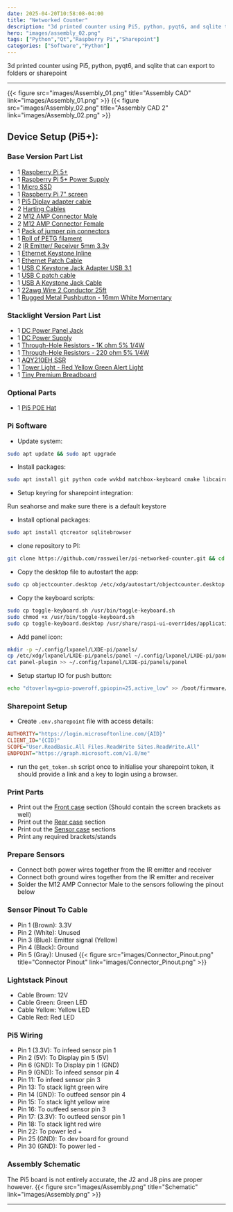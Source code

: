 ```yaml
---
date: 2025-04-20T10:58:08-04:00
title: "Networked Counter"
description: "3d printed counter using Pi5, python, pyqt6, and sqlite that can export to folders or sharepoint"
hero: "images/assembly_02.png"
tags: ["Python","Qt","Raspberry Pi","Sharepoint"]
categories: ["Software","Python"]
---
```


3d printed counter using Pi5, python, pyqt6, and sqlite that can export to folders or sharepoint

<!--more-->

___

{{< figure src="images/Assembly_01.png" title="Assembly CAD" link="images/Assembly_01.png" >}}
{{< figure src="images/Assembly_02.png" title="Assembly CAD 2" link="images/Assembly_02.png" >}}

## Device Setup (Pi5+):

### Base Version Part List
- 1 [Raspberry Pi 5+](https://www.canakit.com/raspberry-pi-5-8gb.html?cid=CAD&src=raspberrypi)
- 1 [Raspberry Pi 5+ Power Supply](https://www.canakit.com/official-raspberry-pi-5-power-supply-27w-usb-c.html?defpid=4863)
- 1 [Micro SSD](https://www.amazon.ca/Samsung-Memory-Adapter-Limited-Warranty/dp/B09FFD6R2B/)
- 1 [Raspberry Pi 7" screen](https://www.canakit.com/raspberry-pi-lcd-display-touchscreen.html)
- 1 [Pi5 Diplay adapter cable](https://www.canakit.com/raspberry-pi-5-display-cable.html)
- 2 [Harting Cables](https://www.digikey.ca/en/products/detail/harting/21350102507010/16669171)
- 2 [M12 AMP Connector Male](https://www.digikey.ca/en/products/detail/te-connectivity-amp-connectors/T4171010005-001/7927449)
- 2 [M12 AMP Connector Female](https://www.digikey.ca/en/products/detail/te-connectivity-amp-connectors/T4171110005-001/7221411)
- 1 [Pack of jumper pin connectors](https://www.amazon.ca/Elegoo-120pcs-Multicolored-Breadboard-arduino/dp/B01EV70C78/)
- 1 [Roll of PETG filament](https://www.prusa3d.com/product/prusament-petg-anthracite-grey-1kg/)
- 2 [IR Emitter/ Receiver 5mm 3.3v](https://www.adafruit.com/product/2168#technical-details)
- 1 [Ethernet Keystone Inline](https://www.amazon.ca/5PACK-CAT6-Keystone-Inline-Coupler-White/dp/B0116T7XMQ/)
- 1 [Ethernet Patch Cable](https://www.amazon.ca/Cat-Ethernet-Cable-0-5ft-Pack/dp/B0CMQG7GS1)
- 1 [USB C Keystone Jack Adapter USB 3.1](https://www.amazon.ca/AAOTOKK-Keystone-Adapter-Type-C-Coupler/dp/B07Z947FRN)
- 1 [USB C patch cable](https://www.amazon.ca/Silkland-Charging-Compatible-MacBook-Samsung/dp/B0CQ4SX256)
- 1 [USB A Keystone Jack Cable](https://www.amazon.ca/Keystone-Haokiang-Adapters-Connector-Cable-20CM/dp/B07JFRLLQF)
- 1 [22awg Wire 2 Conductor 25ft](https://www.digikey.ca/en/products/detail/prysmian/C6348A-46-10/2761061)
- 1 [Rugged Metal Pushbutton - 16mm White Momentary](https://www.adafruit.com/product/558)

### Stacklight Version Part List
- 1 [DC Power Panel Jack](https://www.amazon.ca/DIYhz-Socket-Female-Mounting-Connector/dp/B079D6P26P)
- 1 [DC Power Supply](https://www.amazon.ca/ALITOVE-Adapter-Converter-100-240V-5-5x2-1mm/dp/B01GEA8PQA)
- 1 [Through-Hole Resistors - 1K ohm 5% 1/4W](https://www.adafruit.com/product/4294)
- 1 [Through-Hole Resistors - 220 ohm 5% 1/4W](https://www.adafruit.com/product/2780)
- 1 [AQY210EH SSR](https://www.digikey.ca/en/products/detail/panasonic-electric-works/AQY210EH/513082)
- 1 [Tower Light - Red Yellow Green Alert Light](https://www.adafruit.com/product/2993#technical-details)
- 1 [Tiny Premium Breadboard](https://www.adafruit.com/product/65#description)

### Optional Parts
- 1 [Pi5 POE Hat](https://www.pishop.ca/product/power-over-ethernet-hat-f-for-raspberry-pi-5-cooling-fan-802-3af-at/)

### Pi Software

- Update system:

```bash
sudo apt update && sudo apt upgrade
```

- Install packages:

```bash
sudo apt install git python code wvkbd matchbox-keyboard cmake libcairo2-dev gobject-introspection libgirepository1.0-dev seahorse python3-pyqt6 python3-gpiozero python3-lgpio python3-msal python3-msal-extensions python3-dotenv
```

- Setup keyring for sharepoint integration:

Run seahorse and make sure there is a default keystore

- Install optional packages:

```bash
sudo apt install qtcreator sqlitebrowser
```

- clone repository to PI:

```bash
git clone https://github.com/rassweiler/pi-networked-counter.git && cd pi-networked-counter
```

- Copy the desktop file to autostart the app:

```bash
sudo cp objectcounter.desktop /etc/xdg/autostart/objectcounter.desktop
```

- Copy the keyboard scripts:

```bash
sudo cp toggle-keyboard.sh /usr/bin/toggle-keyboard.sh
sudo chmod +x /usr/bin/toggle-keyboard.sh
sudo cp toggle-keyboard.desktop /usr/share/raspi-ui-overrides/applications/toggle-keyboard.desktop
```

- Add panel icon:

```bash
mkdir -p ~/.config/lxpanel/LXDE-pi/panels/
cp /etc/xdg/lxpanel/LXDE-pi/panels/panel ~/.config/lxpanel/LXDE-pi/panels/panel
cat panel-plugin >> ~/.config/lxpanel/LXDE-pi/panels/panel
```

- Setup startup IO for push button:

```bash
echo "dtoverlay=gpio-poweroff,gpiopin=25,active_low" >> /boot/firmware/config.txt
```

### Sharepoint Setup

- Create `.env.sharepoint` file with access details:

```ini
AUTHORITY="https://login.microsoftonline.com/{AID}"
CLIENT_ID="{CID}"
SCOPE="User.ReadBasic.All Files.ReadWrite Sites.ReadWrite.All"
ENDPOINT="https://graph.microsoft.com/v1.0/me"
```

- run the `get_token.sh` script once to initialise your sharepoint token, it should provide a link and a key to login using a browser.

### Print Parts

- Print out the [Front case](https://github.com/rassweiler/pi-networked-counter/blob/IR_Sensors/Models/Exports/NetworkCounter_Case_Front_Print.3mf) section (Should contain the screen brackets as well)
- Print out the [Rear case](https://github.com/rassweiler/pi-networked-counter/blob/IR_Sensors/Models/Exports/NetworkCounter_Case_Back_Print.3mf) section
- Print out the [Sensor case](https://github.com/rassweiler/pi-networked-counter/blob/IR_Sensors/Models/Exports/NetworkCounter_SensorCase_Front_Print.3mf) sections
- Print any required brackets/stands

### Prepare Sensors

- Connect both power wires together from the IR emitter and receiver
- Connect both ground wires together from the IR emitter and receiver
- Solder the M12 AMP Connector Male to the sensors following the pinout below

### Sensor Pinout To Cable

- Pin 1 (Brown): 3.3V 
- Pin 2 (White): Unused 
- Pin 3 (Blue): Emitter signal (Yellow) 
- Pin 4 (Black): Ground 
- Pin 5 (Gray): Unused
{{< figure src="images/Connector_Pinout.png" title="Connector Pinout" link="images/Connector_Pinout.png" >}}

### Lightstack Pinout

- Cable Brown: 12V 
- Cable Green: Green LED 
- Cable Yellow: Yellow LED 
- Cable Red: Red LED 

### Pi5 Wiring 

- Pin 1 (3.3V): To infeed sensor pin 1
- Pin 2 (5V): To Display pin 5 (5V)
- Pin 6 (GND): To Display pin 1 (GND)
- Pin 9 (GND): To infeed sensor pin 4
- Pin 11: To infeed sensor pin 3
- Pin 13: To stack light green wire
- Pin 14 (GND): To outfeed sensor pin 4
- Pin 15: To stack light yellow wire
- Pin 16: To outfeed sensor pin 3
- Pin 17: (3.3V): To outfeed sensor pin 1
- Pin 18: To stack light red wire
- Pin 22: To power led +
- Pin 25 (GND): To dev board for ground
- Pin 30 (GND): To power led -

### Assembly Schematic
The Pi5 board is not entirely accurate, the J2 and J8 pins are proper however.
{{< figure src="images/Assembly.png" title="Schematic" link="images/Assembly.png" >}}

___
